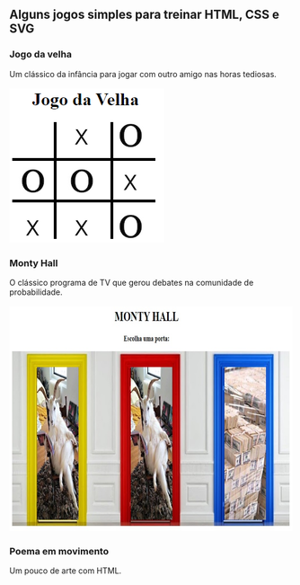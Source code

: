 <h2>Alguns jogos simples para treinar HTML, CSS e SVG</h2>

<h3>Jogo da velha</h3>
Um clássico da infância para jogar com outro amigo nas horas tediosas.<br><br>

<img src="/Visualization/basic_games/imgs/JV.png" />

<h3>Monty Hall</h3>
O clássico programa de TV que gerou debates na comunidade de probabilidade.<br><br>

<img src="/Visualization/basic_games/imgs/MH.png" style="height: 400px; width:800px;"/>

<h3>Poema em movimento</h3>

Um pouco de arte com HTML.
